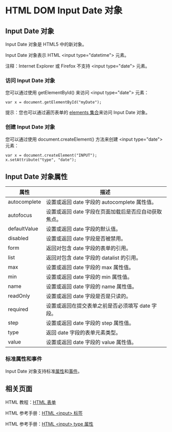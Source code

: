 # HTML DOM Input Date 对象

## Input Date 对象

Input Date 对象是 HTML5 中的新对象。

Input Date 对象表示 HTML &lt;input type="datetime"&gt; 元素。

注释：Internet Explorer 或 Firefox 不支持 &lt;input type="date"&gt; 元素。

### 访问 Input Date 对象

您可以通过使用 getElementById() 来访问 &lt;input type="date"&gt; 元素：

```
var x = document.getElementById("myDate");
```



提示：您也可以通过遍历表单的 [elements 集合](/jsref/coll_form_elements.asp "HTML DOM elements 集合")来访问 Input Date 对象。

### 创建 Input Date 对象

您可以通过使用 document.createElement() 方法来创建 &lt;input type="date"&gt; 元素：

```
var x = document.createElement("INPUT");
x.setAttribute("type", "date");

```



## Input Date 对象属性

| 属性 | 描述 |
| --- | --- |
| autocomplete | 设置或返回 date 字段的 autocomplete 属性值。 |
| autofocus | 设置或返回 date 字段在页面加载后是否应自动获取焦点。 |
| defaultValue | 设置或返回 date 字段的默认值。 |
| disabled | 设置或返回 date 字段是否被禁用。 |
| form | 返回对包含 date 字段的表单的引用。 |
| list | 返回对包含 date 字段的 datalist 的引用。 |
| max | 设置或返回 date 字段的 max 属性值。 |
| min | 设置或返回 date 字段的 min 属性值。 |
| name | 设置或返回 date 字段的 name 属性值。 |
| readOnly | 设置或返回 date 字段是否是只读的。 |
| required | 设置或返回在提交表单之前是否必须填写 date 字段。 |
| step | 设置或返回 date 字段的 step 属性值。 |
| type | 返回 date 字段的表单元素类型。 |
| value | 设置或返回 date 字段的 value 属性值。 |

### 标准属性和事件

Input Date 对象支持标准[属性](/jsref/dom_obj_all.asp "HTML DOM Element 对象")和[事件](/jsref/dom_obj_event.asp "HTML DOM Event 对象")。

## 相关页面

HTML 教程：[HTML 表单](/html/html_forms.asp)

HTML 参考手册：[HTML &lt;input&gt; 标签](/tags/tag_input.asp)

HTML 参考手册：[HTML &lt;input&gt; type 属性](/tags/att_input_type.asp)

